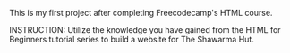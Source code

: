 This is my first project after completing Freecodecamp's HTML course.

INSTRUCTION:
Utilize the knowledge you have gained from the HTML for Beginners tutorial series to build a website for The Shawarma Hut.

